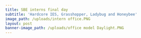```yaml
---
title: SBE interns final day
subtitle: 'Hardcore IES, Grasshopper, Ladybug and Honeybee'
image_path: /uploads/intern office.PNG
layout: post
banner-image_path: /uploads/office model Daylight.PNG
---
```

